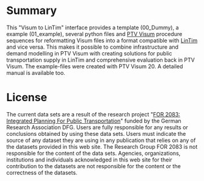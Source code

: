 # Summary
This "Visum to LinTim" interface provides a template (00_Dummy), a example (01_example), several python files and [PTV Visum](https://www.ptvgroup.com/de/loesungenprodukte/ptv-visum/) procedure sequences for reformatting Visum files into a format compatible with [LinTim](https://www.lintim.net/) and vice versa. This makes it possible to combine infrastructure and demand modelling in PTV Visum with creating solutions for public transportation supply in LinTim and comprehensive evaluation back in PTV Visum. The example-files were created with PTV Visum 20. A detailed manual is available too.

# License 

The current data sets are a result of the research project "[FOR 2083: Integrated Planning For Public Transportation](https://for2083.mathematik.uni-kl.de/en/project/index)" funded by the German Research Association DFG. Users are fully responsible for any results or conclusions obtained by using these data sets. Users must indicate the source of any dataset they are using in any publication that relies on any of the datasets provided in this web site.  The Research Group FOR 2083 is not responsible for the content of the data sets. Agencies, organizations, institutions and individuals acknowledged in this web site for their contribution to the datasets are not responsible for the content or the correctness of the datasets.
